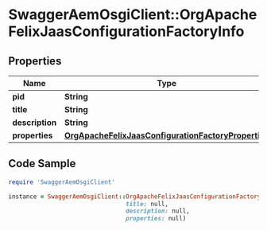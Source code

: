 # SwaggerAemOsgiClient::OrgApacheFelixJaasConfigurationFactoryInfo

## Properties

Name | Type | Description | Notes
------------ | ------------- | ------------- | -------------
**pid** | **String** |  | [optional] 
**title** | **String** |  | [optional] 
**description** | **String** |  | [optional] 
**properties** | [**OrgApacheFelixJaasConfigurationFactoryProperties**](OrgApacheFelixJaasConfigurationFactoryProperties.md) |  | [optional] 

## Code Sample

```ruby
require 'SwaggerAemOsgiClient'

instance = SwaggerAemOsgiClient::OrgApacheFelixJaasConfigurationFactoryInfo.new(pid: null,
                                 title: null,
                                 description: null,
                                 properties: null)
```


